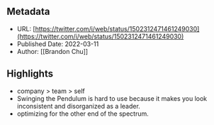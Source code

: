 ## Metadata
* URL: [https://twitter.com/i/web/status/1502312471461249030](https://twitter.com/i/web/status/1502312471461249030)
* Published Date: 2022-03-11
* Author: [[Brandon Chu]]

## Highlights
* company > team > self
* Swinging the Pendulum is hard to use because it makes you look inconsistent and disorganized as a leader.
* optimizing for the other end of the spectrum.